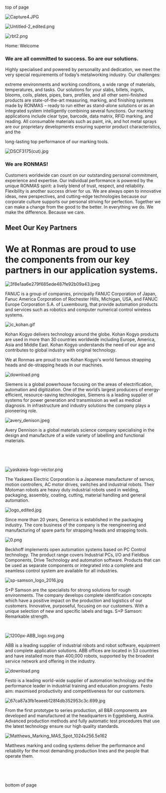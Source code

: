 top of page

![Capture4.JPG](https://www.ronmas.com/quality_auto/Capture4_JPG.jpg)

![Untitled-2_edited.png](https://www.ronmas.com/quality_auto/Untitled-2_edited.png)

![rbt2.png](https://www.ronmas.com/quality_auto/rbt2.png)

Home: Welcome

### We are all committed to success.   So are our solutions.

Highly specialised and powered by personality and dedication, we meet the very special requirements of today’s metalworking industry. Our challenges:

extreme environments and working conditions, a wide range of materials, temperatures, and tasks. Our solutions for your slabs, billets, ingots, blooms, coils, plates, pipes, bars, profiles, and all other semi-finished products are state-of-the-art measuring, marking, and finishing systems made by RONMAS – ready to run either as stand-alone solutions or as an integrated system intelligently combining several functions. Our marking applications include clear type, barcode, data matrix, RFID marking, and reading. All consumable materials such as paint, ink, and hot metal sprays are our proprietary developments ensuring superior product characteristics, and the

long-lasting top performance of our marking tools.

![DSCF3175(cut).jpg](https://www.ronmas.com/quality_auto/DSCF3175(cut).jpg)

### We are RONMAS!

Customers worldwide can count on our outstanding personal commitment, experience and expertise. Our individual performance is powered by the unique RONMAS spirit: a lively blend of trust, respect, and reliability. Flexibility is another success driver for us. We are always open to innovative ideas, new perspectives, and cutting-edge technologies because our corporate culture supports our personal striving for perfection. Together we can make a change from the good to the better. In everything we do. We make the difference. Because we care.

## Meet Our Key Partners

# We at Ronmas are proud to use the components from our key partners in our application systems.

![3f8e1aa6e279f685ede487fe92b09a43.jpeg](https://static.wixstatic.com/media/0ca44e_454db1d3509d44dc8ba672a79230b6ef~mv2.jpeg/v1/fill/w_306,h_136,al_c,q_80,usm_0.66_1.00_0.01,enc_avif,quality_auto/3f8e1aa6e279f685ede487fe92b09a43.jpeg)

FANUC is a group of companies, principally FANUC Corporation of Japan, Fanuc America Corporation of Rochester Hills, Michigan, USA, and FANUC Europe Corporation S.A. of Luxembourg, that provide automation products and services such as robotics and computer numerical control wireless systems.

![ic_kohan.gif](https://static.wixstatic.com/media/0ca44e_6845566d0bcb40e19159bc4bbf1630a4~mv2.gif)

Kohan Kogyo delivers technology around the globe. Kohan Kogyo products are used in more than 30 countries worldwide including Europe, America, Asia and Middle East. Kohan Kogyo understands the need of our age and contributes to global industry with original technology.

We at Ronmas are proud to use Kohan Kogyo's world famous strapping heads and de-strapping heads in our machines.

![download.png](https://static.wixstatic.com/media/0ca44e_8e54fa77d3d345559b577d5b2bfd839c~mv2.png/v1/fill/w_300,h_180,al_c,lg_1,q_85,enc_avif,quality_auto/download.png)

Siemens is a global powerhouse focusing on the areas of electrification, automation and digitization. One of the world’s largest producers of energy-efficient, resource-saving technologies, Siemens is a leading supplier of systems for power generation and transmission as well as medical diagnosis. In infrastructure and industry solutions the company plays a pioneering role.

![avery_denison.jpeg](https://static.wixstatic.com/media/0ca44e_1498ae5876a8422dbc7d721cda7911ca~mv2.jpeg/v1/fill/w_160,h_160,al_c,q_80,usm_0.66_1.00_0.01,enc_avif,quality_auto/avery_denison.jpeg)

Avery Dennison is a global materials science company specialising in the design and manufacture of a wide variety of labelling and functional materials.

​

​

![yaskawa-logo-vector.png](https://static.wixstatic.com/media/0ca44e_7bd170c18ced4a839307a82833076855~mv2.png/v1/fill/w_288,h_160,al_c,q_85,usm_0.66_1.00_0.01,enc_avif,quality_auto/yaskawa-logo-vector.png)

The Yaskawa Electric Corporation is a Japanese manufacturer of servos, motion controllers, AC motor drives, switches and industrial robots. Their Motoman robots are heavy duty industrial robots used in welding, packaging, assembly, coating, cutting, material handling and general automation.

![logo_edited.jpg](https://static.wixstatic.com/media/0ca44e_df6b5c5ba04242b4b62f83b056ecdc43~mv2.jpg/v1/crop/x_0,y_4,w_717,h_453/fill/w_184,h_116,al_c,q_80,usm_0.66_1.00_0.01,enc_avif,quality_auto/logo_edited.jpg)

Since more than 20 years, Generica is established in the packaging industry. The core business of the company is the reengineering and manufacturing of spare parts for strapping heads and strapping tools.

![0.png](https://static.wixstatic.com/media/0ca44e_3583a03648da47b8b93d1aa2c4d88a0f~mv2.png/v1/fill/w_212,h_212,al_c,lg_1,q_85,enc_avif,quality_auto/0.png)

Beckhoff implements open automation systems based on PC Control technology. The product range covers Industrial PCs, I/O and Fieldbus Components, Drive Technology and automation software. Products that can be used as separate components or integrated into a complete and seamless control system are available for all industries.

![sp-samson_logo_2016.jpg](https://static.wixstatic.com/media/0ca44e_4035edc8795e496ca3d2c89a26f6045d~mv2.jpg/v1/fill/w_225,h_180,al_c,q_80,usm_0.66_1.00_0.01,enc_avif,quality_auto/sp-samson_logo_2016.jpg)

S+P Samson are the specialists for strong solutions for rough environments. The company develops complete identification concepts which have a positive impact on the production and logistics of our customers. Innovative, purposeful, focusing on our customers. With a unique selection of new and specific labels and tags. S+P Samson: Remarkable strength.

​

![1200px-ABB_logo.svg.png](https://static.wixstatic.com/media/0ca44e_a20da9b52c634efbbb583bb54f8426ed~mv2.png/v1/fill/w_234,h_92,al_c,q_85,usm_0.66_1.00_0.01,enc_avif,quality_auto/1200px-ABB_logo_svg.png)

ABB is a leading supplier of industrial robots and robot software, equipment and complete application solutions. ABB offices are located in 53 countries and have installed more than 400,000 robots, supported by the broadest service network and offering in the industry.

![download.png](https://static.wixstatic.com/media/0ca44e_3c269f1a1290456182964e7f787b3108~mv2.png/v1/fill/w_207,h_116,al_c,q_85,usm_0.66_1.00_0.01,enc_avif,quality_auto/download.png)

Festo is a leading world-wide supplier of automation technology and the performance leader in industrial training and education programs. Festo aim: maximised productivity and competitiveness for our customers.

![67ca87a3fb1eaeeb128f4db352953c3c.699.jpg](https://static.wixstatic.com/media/0ca44e_4479e9546f1649d8a0ec052b6a32cc89~mv2.jpg/v1/fill/w_208,h_124,al_c,q_80,usm_0.66_1.00_0.01,enc_avif,quality_auto/67ca87a3fb1eaeeb128f4db352953c3c_699.jpg)

From the first prototype to series production, all B&R components are developed and manufactured at the headquarters in Eggelsberg, Austria. Advanced production methods and fully automatic test procedures that use the latest technology ensure our high quality standards.

![Matthews_Marking_MAS_Spot_1024x256.5e162](https://static.wixstatic.com/media/0ca44e_add29687f7f44877a8b4be9428313985~mv2.png/v1/fill/w_290,h_66,al_c,q_85,usm_0.66_1.00_0.01,enc_avif,quality_auto/Matthews_Marking_MAS_Spot_1024x256_5e162.png)

Matthews marking and coding systems deliver the performance and reliability for the most demanding production lines and the people that operate them.

​

​

bottom of page